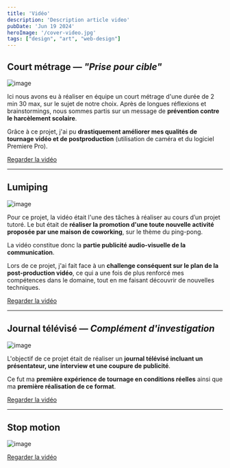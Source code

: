 ```yaml
---
title: 'Vidéo'
description: 'Description article video'
pubDate: 'Jun 19 2024'
heroImage: '/cover-video.jpg'
tags: ["design", "art", "web-design"]
---
```


## Court métrage — *"Prise pour cible"*

![image](/image-prise-pour-cible.png)

Ici nous avons eu à réaliser en équipe un court métrage d'une durée de 2 min 30 max, sur le sujet de notre choix. Après de longues réflexions et brainstormings, nous sommes partis sur un message de **prévention contre le harcèlement scolaire**.

Grâce à ce projet, j'ai pu **drastiquement améliorer mes qualités de tournage vidéo et de postproduction** (utilisation de caméra et du logiciel Premiere Pro).

[Regarder la vidéo](https://www.youtube.com/watch?v=Uq4DlovpIlI)

---

## Lumiping

![image](/lumiping.png)

Pour ce projet, la vidéo était l'une des tâches à réaliser au cours d’un projet tutoré. Le but était de **réaliser la promotion d'une toute nouvelle activité proposée par une maison de coworking**, sur le thème du ping-pong.

La vidéo constitue donc la **partie publicité audio-visuelle de la communication**.

Lors de ce projet, j'ai fait face à un **challenge conséquent sur le plan de la post-production vidéo**, ce qui a une fois de plus renforcé mes compétences dans le domaine, tout en me faisant découvrir de nouvelles techniques.

[Regarder la vidéo](https://www.youtube.com/watch?v=fXHq1kePjTY)

---

## Journal télévisé — *Complément d'investigation*

![image](/complement-dinvestigation.png)

L'objectif de ce projet était de réaliser un **journal télévisé incluant un présentateur, une interview et une coupure de publicité**.

Ce fut ma **première expérience de tournage en conditions réelles** ainsi que ma **première réalisation de ce format**.

[Regarder la vidéo](https://www.youtube.com/watch?v=HKAa5yK3y3o)

---

## Stop motion

![image](/waitrose.png)

[Regarder la vidéo](https://www.youtube.com/watch?v=Lc10_bOZITE)